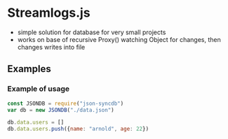 # Streamlogs.js
- simple solution for database for very small projects
- works on base of recursive Proxy() watching Object for changes, then changes writes into file

## Examples
### Example of usage
```javascript
const JSONDB = require("json-syncdb")
var db = new JSONDB("./data.json")

db.data.users = []
db.data.users.push({name: "arnold", age: 22})
```